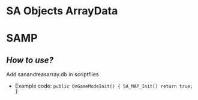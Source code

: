 # SA Objects ArrayData
# SAMP

*How to use?*
-


Add sanandreasarray.db
	in scriptfiles
- Example code:	
`public OnGameModeInit()
{
	SA_MAP_Init()
	return true;
}`
